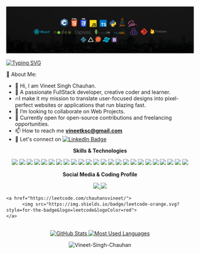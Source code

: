 <meta name="description" content="Vineet's Github profile">
<meta name="keywords" content="Full Stack Developer, GitHub Stats, GitHub Profile, JavaScript, TypeScript, React, Nodejs, HTML5, CSS3, Bootstrap, Python, C#, C++, C, Java, PHP, PostgreSQL, MySQL, MongoDB"/>

[![Vineet's GitHub Banner](./assets/images/Vineet_banner.png)](https://www.linkedin.com/in/vineet-singh-chauhan/)

[![Typing SVG](https://readme-typing-svg.herokuapp.com?font=Comfortaa&size=30&pause=1000&color=25F7B6&center=true&width=500&height=65&lines=Hey+there+%F0%9F%91%8B;I+am+Vineet+%F0%9F%A7%91%E2%80%8D%F0%9F%A6%B0;I+am+full+stack+developer+%F0%9F%92%BB;I+love+Javascript+%F0%9F%9A%80)](https://git.io/typing-svg)

💫 About Me:

- 👋 Hi, I am Vineet Singh Chauhan.
- 🚀 A passionate FullStack developer, creative coder and learner.
- 🔥I make it my mission to translate user-focused designs into pixel-perfect websites or applications that run blazing fast.
- 👯 I’m looking to collaborate on Web Projects.
- 🌱 Currently open for open-source contributions and freelancing opportunities.
- 📫 How to reach me **vineetksc@gmail.com**
- 🔗 Let's connect on [![LinkedIn Badge](https://img.shields.io/badge/LinkedIn-Profile-informational?style=flat&logo=linkedin&logoColor=white&color=0D76A8)](https://www.linkedin.com/in/vineet-singh-chauhan/)

<div style="display: inline_block">
      <p align="center"><strong>Skills & Technologies</strong></p>
  <p align="center">
       <img src="https://img.shields.io/badge/c++-%2300599C.svg?style=for-the-badge&logo=c%2B%2B&logoColor=white">
      <img src="https://img.shields.io/badge/React-blue?style=for-the-badge&logo=react&logoColor=white">
      <img src="https://img.shields.io/badge/redux-764ABC.svg?style=for-the-badge&logo=redux&logoColor=white">
      <img src="https://img.shields.io/badge/javascript-yellow.svg?style=for-the-badge&logo=javascript&logoColor=white">
      <img src="https://img.shields.io/badge/typescript-blue.svg?style=for-the-badge&logo=typescript&logoColor=white">
      <img src="https://img.shields.io/badge/tailwindcss-06B6D4.svg?style=for-the-badge&logo=tailwindcss&logoColor=white">
      <img src="https://img.shields.io/badge/bootstrap-7952B3.svg?style=for-the-badge&logo=bootstrap&logoColor=white">
      <img src="https://img.shields.io/badge/nodejs-%2300599C.svg?style=for-the-badge&logo=npm&logoColor=white">
      <img src="https://img.shields.io/badge/express-000000.svg?style=for-the-badge&logo=express&logoColor=white">
      <img src="https://img.shields.io/badge/MongoDB-%234ea94b.svg?style=for-the-badge&logo=mongodb&logoColor=white">
      <img src="https://img.shields.io/badge/postgres-blue.svg?style=for-the-badge&logo=postgresql&logoColor=white">
      <img src="https://img.shields.io/badge/mySql-gray.svg?style=for-the-badge&logo=mysql&logoColor=white">
      <img src="https://img.shields.io/badge/sass-CC6699.svg?style=for-the-badge&logo=sass&logoColor=white">
      <img src="https://img.shields.io/badge/figma-F24E1E.svg?style=for-the-badge&logo=figma&logoColor=white">
      <img src="https://img.shields.io/badge/adobexd-FF61F6.svg?style=for-the-badge&logo=adobexd&logoColor=white">
      <img src="https://img.shields.io/badge/python-3776AB.svg?style=for-the-badge&logo=python&logoColor=white">
      <img src="https://img.shields.io/badge/java-232F3E.svg?style=for-the-badge&logo=java&logoColor=white">
      <img src="https://img.shields.io/badge/git-F05032.svg?style=for-the-badge&logo=git&logoColor=white">
      <img src="https://img.shields.io/badge/firebase-FFCA28.svg?style=for-the-badge&logo=firebase&logoColor=white">
      <img src="https://img.shields.io/badge/greensock-88CE02.svg?style=for-the-badge&logo=greensock&logoColor=white">
      <img src="https://img.shields.io/badge/reactrouter-CA4245.svg?style=for-the-badge&logo=reactrouter&logoColor=white">
      <img src="https://img.shields.io/badge/vercel-000000.svg?style=for-the-badge&logo=vercel&logoColor=white">
      <img src="https://img.shields.io/badge/netlify-00C7B7.svg?style=for-the-badge&logo=netlify&logoColor=white">
      <img src="https://img.shields.io/badge/postman-FF6C37.svg?style=for-the-badge&logo=postman&logoColor=white">
  </p>
</div>

<div> 
   <p align="center"><strong>Social Media & Coding Profile</strong></p>
  <p align="center">
    <a href="https://www.linkedin.com/in/vineet-singh-chauhan/">
          <img src="https://img.shields.io/badge/linkedin-blue.svg?style=for-the-badge&logo=linkedin&logoColor=white">
    </a>
    <a href="https://www.codechef.com/users/chauhansvineet">
          <img src="https://img.shields.io/badge/codechef-gray.svg?style=for-the-badge&logo=codechef&logoColor=white">
    </a>

    <a href="https://leetcode.com/chauhansvineet/">
          <img src="https://img.shields.io/badge/leetcode-orange.svg?style=for-the-badge&logo=leetcode&logoColor=red">
    </a>

  </p>
</div>

<div align="center" style="background-color:#00000000;">
  <br>
  <a href="#">
    <img height="190rem" alt="GitHub Stats" src="https://github-readme-stats.vercel.app/api?username=Vineet-Singh-Chauhan&show_icons=true&theme=vue-dark&bg_color=0d1117&border_radius=15&border_color=0d1117&count_private=true"/>
  </a>
  <a href="#">
    <img height="190rem" alt="Most Used Languages" src="https://github-readme-stats.vercel.app/api/top-langs/?username=Vineet-Singh-Chauhan&langs_count=5&layout=compact&theme=vue-dark&bg_color=0d1117&border_radius=15&border_color=0d1117"/>
  </a>
</div>
<p align="center"> <img src="https://komarev.com/ghpvc/?username=Vineet-Singh-Chauhan&label=Profile%20views&color=0e75b6&style=flat" alt="Vineet-Singh-Chauhan" /> </p>
